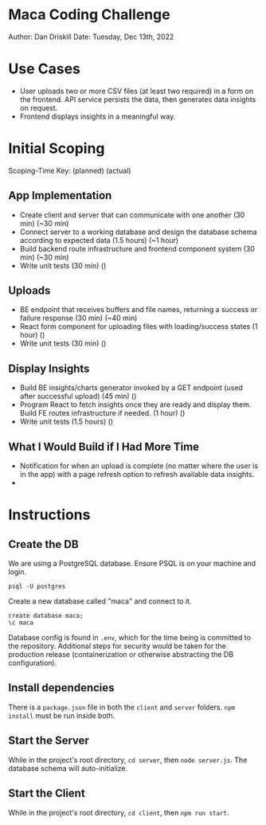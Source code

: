 # Maca Coding Challenge
Author: Dan Driskill
Date: Tuesday, Dec 13th, 2022

# Use Cases
* User uploads two or more CSV files (at least two required) in a form on the frontend. API service persists the data, then generates data insights on request.
* Frontend displays insights in a meaningful way.

# Initial Scoping
Scoping-Time Key: (planned) (actual)
## App Implementation
* Create client and server that can communicate with one another (30 min) (~30 min)
* Connect server to a working database and design the database schema according to expected data (1.5 hours) (~1 hour)
* Build backend route infrastructure and frontend component system (30 min) (~30 min)
* Write unit tests (30 min) ()

## Uploads
* BE endpoint that receives buffers and file names, returning a success or failure response (30 min) (~40 min)
* React form component for uploading files with loading/success states (1 hour) ()
* Write unit tests (30 min) ()

## Display Insights
* Build BE insights/charts generator invoked by a GET endpoint (used after successful upload) (45 min) ()
* Program React to fetch insights once they are ready and display them. Build FE routes infrastructure if needed. (1 hour) ()
* Write unit tests (1.5 hours) ()

## What I Would Build if I Had More Time
* Notification for when an upload is complete (no matter where the user is in the app) with a page refresh option to refresh available data insights.
* 

# Instructions

## Create the DB
We are using a PostgreSQL database. Ensure PSQL is on your machine and login.

`psql -U postgres`

Create a new database called "maca" and connect to it.

```
create database maca;
\c maca
```

Database config is found in `.env`, which for the time being is committed to the repository. Additional steps for security would be taken for the production release (containerization or otherwise abstracting the DB configuration).

## Install dependencies
There is a `package.json` file in both the `client` and `server` folders. `npm install` must be run inside both.

## Start the Server
While in the project's root directory, `cd server`, then `node server.js`. The database schema will auto-initialize.

## Start the Client
While in the project's root directory, `cd client`, then `npm run start`.

